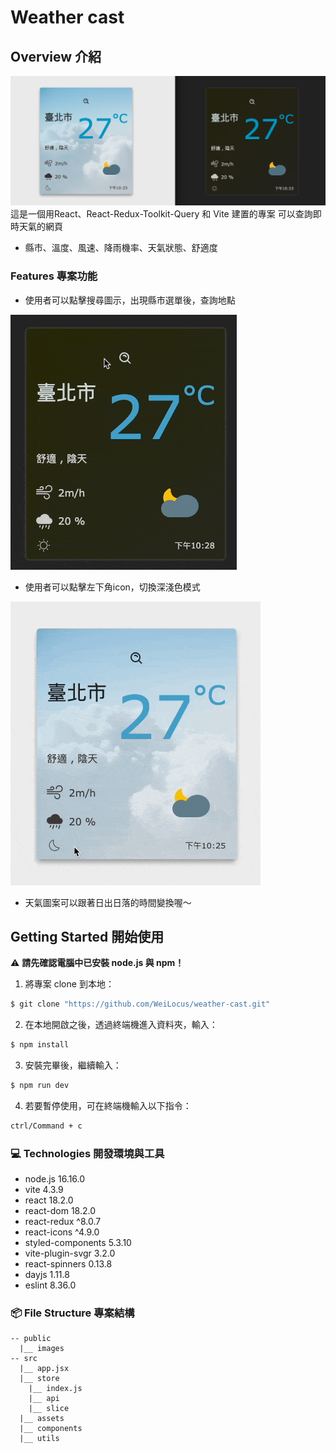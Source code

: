 Weather cast
==

##  Overview 介紹
![UI](./public/images/theme-UI-1.png)
這是一個用React、React-Redux-Toolkit-Query 和 Vite 建置的專案
可以查詢即時天氣的網頁
- 縣市、溫度、風速、降雨機率、天氣狀態、舒適度

### Features 專案功能
- 使用者可以點擊搜尋圖示，出現縣市選單後，查詢地點

![search](./public/images/search%20location.gif)
- 使用者可以點擊左下角icon，切換深淺色模式

![](./public/images/light-to-dark-mode.gif)
- 天氣圖案可以跟著日出日落的時間變換喔～

##  Getting Started 開始使用

⚠️ **請先確認電腦中已安裝 node.js 與 npm！**

1. 將專案 clone 到本地：

```bash
$ git clone "https://github.com/WeiLocus/weather-cast.git"
```

2. 在本地開啟之後，透過終端機進入資料夾，輸入：

```bash
$ npm install
```

3. 安裝完畢後，繼續輸入：

```bash
$ npm run dev
```

4. 若要暫停使用，可在終端機輸入以下指令：

```bash
ctrl/Command + c
```

### 💻 Technologies 開發環境與工具

- node.js 16.16.0
- vite 4.3.9
- react 18.2.0
- react-dom 18.2.0
- react-redux ^8.0.7
- react-icons ^4.9.0
- styled-components 5.3.10
- vite-plugin-svgr 3.2.0
- react-spinners 0.13.8
- dayjs 1.11.8
- eslint 8.36.0

### 📦 File Structure 專案結構

```
-- public
  |__ images
-- src
  |__ app.jsx
  |__ store
    |__ index.js
    |__ api
    |__ slice
  |__ assets
  |__ components
  |__ utils